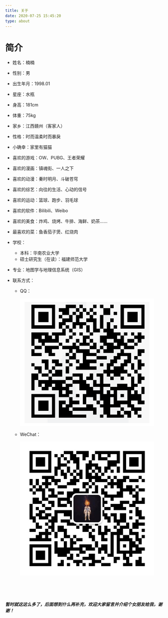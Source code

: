 ```yaml
---
title: 关于
date: 2020-07-25 15:45:20
type: about
---
```


# 简介

- 姓名：楠楠

- 性别：男

- 出生年月：1998.01

- 星座：水瓶

- 身高：181cm

- 体重：75kg

- 家乡：江西赣州（客家人）

- 性格：时而温柔时而暴戾

- 小确幸：家里有猫猫

- 喜欢的游戏：OW、PUBG、王者荣耀

- 喜欢的漫画：镇魂街、一人之下

- 喜欢的动漫：秦时明月、斗破苍穹

- 喜欢的综艺：向往的生活、心动的信号

- 喜欢的运动：篮球、跑步、羽毛球

- 喜欢的软件：Bilibili、Weibo

- 喜欢的美食：炸鸡、烧烤、牛排、海鲜、奶茶......

- 最喜欢的菜：鱼香茄子煲、红烧肉

- 学校：

  - 本科：华南农业大学
  - 硕士研究生（在读）：福建师范大学

- 专业：地图学与地理信息系统（GIS）

- 联系方式：

  - QQ：

    ![QQ图片20200725160120](index/QQ图片20200725160120.png)

  - WeChat：

    ![image-20200725155714705](index/image-20200725155714705.png)

<br>

<br>

<br>

***暂时就这这么多了，后面想到什么再补充，欢迎大家留言并介绍个女朋友给我，谢谢！***

